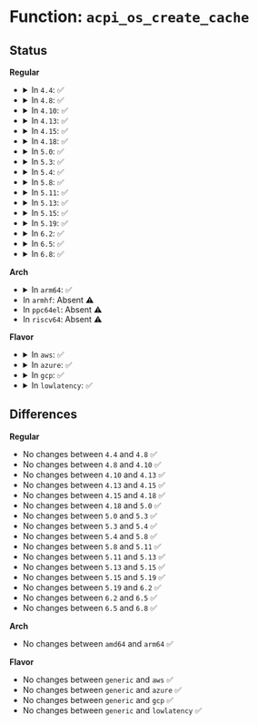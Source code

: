 # Function: <code>acpi_os_create_cache</code>

## Status
<b>Regular</b>
<ul>
<li>
<details>
<summary>In <code>4.4</code>: ✅</summary>

```c
acpi_status acpi_os_create_cache(char *name, u16 size, u16 depth, struct kmem_cache **cache);
```

**Collision:** Unique Global

**Inline:** No

**Transformation:** False

**Instances:**

```
In drivers/acpi/osl.c (ffffffff8147a5f5)
Location: drivers/acpi/osl.c:1737
Inline: False
Direct callers:
  - drivers/acpi/acpica/utalloc.c:acpi_ut_create_caches
  - drivers/acpi/acpica/utalloc.c:acpi_ut_create_caches
  - drivers/acpi/acpica/utalloc.c:acpi_ut_create_caches
  - drivers/acpi/acpica/utalloc.c:acpi_ut_create_caches
  - drivers/acpi/acpica/utalloc.c:acpi_ut_create_caches
```
**Symbols:**

```
ffffffff8147a5f5-ffffffff8147a620: acpi_os_create_cache (STB_GLOBAL)
```
</details>
</li>
<li>
<details>
<summary>In <code>4.8</code>: ✅</summary>

```c
acpi_status acpi_os_create_cache(char *name, u16 size, u16 depth, struct kmem_cache **cache);
```

**Collision:** Unique Global

**Inline:** No

**Transformation:** False

**Instances:**

```
In drivers/acpi/osl.c (ffffffff814c8bc3)
Location: drivers/acpi/osl.c:1543
Inline: False
Direct callers:
  - drivers/acpi/acpica/utalloc.c:acpi_ut_create_caches
  - drivers/acpi/acpica/utalloc.c:acpi_ut_create_caches
  - drivers/acpi/acpica/utalloc.c:acpi_ut_create_caches
  - drivers/acpi/acpica/utalloc.c:acpi_ut_create_caches
  - drivers/acpi/acpica/utalloc.c:acpi_ut_create_caches
```
**Symbols:**

```
ffffffff814c8bc3-ffffffff814c8bee: acpi_os_create_cache (STB_GLOBAL)
```
</details>
</li>
<li>
<details>
<summary>In <code>4.10</code>: ✅</summary>

```c
acpi_status acpi_os_create_cache(char *name, u16 size, u16 depth, struct kmem_cache **cache);
```

**Collision:** Unique Global

**Inline:** No

**Transformation:** False

**Instances:**

```
In drivers/acpi/osl.c (ffffffff814eab07)
Location: drivers/acpi/osl.c:1538
Inline: False
Direct callers:
  - drivers/acpi/acpica/utalloc.c:acpi_ut_create_caches
  - drivers/acpi/acpica/utalloc.c:acpi_ut_create_caches
  - drivers/acpi/acpica/utalloc.c:acpi_ut_create_caches
  - drivers/acpi/acpica/utalloc.c:acpi_ut_create_caches
  - drivers/acpi/acpica/utalloc.c:acpi_ut_create_caches
```
**Symbols:**

```
ffffffff814eab07-ffffffff814eab32: acpi_os_create_cache (STB_GLOBAL)
```
</details>
</li>
<li>
<details>
<summary>In <code>4.13</code>: ✅</summary>

```c
acpi_status acpi_os_create_cache(char *name, u16 size, u16 depth, struct kmem_cache **cache);
```

**Collision:** Unique Global

**Inline:** No

**Transformation:** False

**Instances:**

```
In drivers/acpi/osl.c (ffffffff814f69a0)
Location: drivers/acpi/osl.c:1537
Inline: False
Direct callers:
  - drivers/acpi/acpica/utalloc.c:acpi_ut_create_caches
  - drivers/acpi/acpica/utalloc.c:acpi_ut_create_caches
  - drivers/acpi/acpica/utalloc.c:acpi_ut_create_caches
  - drivers/acpi/acpica/utalloc.c:acpi_ut_create_caches
  - drivers/acpi/acpica/utalloc.c:acpi_ut_create_caches
```
**Symbols:**

```
ffffffff814f69a0-ffffffff814f69cb: acpi_os_create_cache (STB_GLOBAL)
```
</details>
</li>
<li>
<details>
<summary>In <code>4.15</code>: ✅</summary>

```c
acpi_status acpi_os_create_cache(char *name, u16 size, u16 depth, struct kmem_cache **cache);
```

**Collision:** Unique Global

**Inline:** No

**Transformation:** False

**Instances:**

```
In drivers/acpi/osl.c (ffffffff815379f0)
Location: drivers/acpi/osl.c:1547
Inline: False
Direct callers:
  - drivers/acpi/acpica/utalloc.c:acpi_ut_create_caches
  - drivers/acpi/acpica/utalloc.c:acpi_ut_create_caches
  - drivers/acpi/acpica/utalloc.c:acpi_ut_create_caches
  - drivers/acpi/acpica/utalloc.c:acpi_ut_create_caches
  - drivers/acpi/acpica/utalloc.c:acpi_ut_create_caches
```
**Symbols:**

```
ffffffff815379f0-ffffffff81537a1b: acpi_os_create_cache (STB_GLOBAL)
```
</details>
</li>
<li>
<details>
<summary>In <code>4.18</code>: ✅</summary>

```c
acpi_status acpi_os_create_cache(char *name, u16 size, u16 depth, struct kmem_cache **cache);
```

**Collision:** Unique Global

**Inline:** No

**Transformation:** False

**Instances:**

```
In drivers/acpi/osl.c (ffffffff8156d580)
Location: drivers/acpi/osl.c:1622
Inline: False
Direct callers:
  - drivers/acpi/acpica/utalloc.c:acpi_ut_create_caches
  - drivers/acpi/acpica/utalloc.c:acpi_ut_create_caches
  - drivers/acpi/acpica/utalloc.c:acpi_ut_create_caches
  - drivers/acpi/acpica/utalloc.c:acpi_ut_create_caches
  - drivers/acpi/acpica/utalloc.c:acpi_ut_create_caches
```
**Symbols:**

```
ffffffff8156d580-ffffffff8156d5ab: acpi_os_create_cache (STB_GLOBAL)
```
</details>
</li>
<li>
<details>
<summary>In <code>5.0</code>: ✅</summary>

```c
acpi_status acpi_os_create_cache(char *name, u16 size, u16 depth, struct kmem_cache **cache);
```

**Collision:** Unique Global

**Inline:** No

**Transformation:** False

**Instances:**

```
In drivers/acpi/osl.c (ffffffff81585140)
Location: drivers/acpi/osl.c:1628
Inline: False
Direct callers:
  - drivers/acpi/acpica/utalloc.c:acpi_ut_create_caches
  - drivers/acpi/acpica/utalloc.c:acpi_ut_create_caches
  - drivers/acpi/acpica/utalloc.c:acpi_ut_create_caches
  - drivers/acpi/acpica/utalloc.c:acpi_ut_create_caches
  - drivers/acpi/acpica/utalloc.c:acpi_ut_create_caches
```
**Symbols:**

```
ffffffff81585140-ffffffff8158516b: acpi_os_create_cache (STB_GLOBAL)
```
</details>
</li>
<li>
<details>
<summary>In <code>5.3</code>: ✅</summary>

```c
acpi_status acpi_os_create_cache(char *name, u16 size, u16 depth, struct kmem_cache **cache);
```

**Collision:** Unique Global

**Inline:** No

**Transformation:** False

**Instances:**

```
In drivers/acpi/osl.c (ffffffff815b5d60)
Location: drivers/acpi/osl.c:1614
Inline: False
Direct callers:
  - drivers/acpi/acpica/utalloc.c:acpi_ut_create_caches
  - drivers/acpi/acpica/utalloc.c:acpi_ut_create_caches
  - drivers/acpi/acpica/utalloc.c:acpi_ut_create_caches
  - drivers/acpi/acpica/utalloc.c:acpi_ut_create_caches
  - drivers/acpi/acpica/utalloc.c:acpi_ut_create_caches
```
**Symbols:**

```
ffffffff815b5d60-ffffffff815b5d8b: acpi_os_create_cache (STB_GLOBAL)
```
</details>
</li>
<li>
<details>
<summary>In <code>5.4</code>: ✅</summary>

```c
acpi_status acpi_os_create_cache(char *name, u16 size, u16 depth, struct kmem_cache **cache);
```

**Collision:** Unique Global

**Inline:** No

**Transformation:** False

**Instances:**

```
In drivers/acpi/osl.c (ffffffff815d6f90)
Location: drivers/acpi/osl.c:1634
Inline: False
Direct callers:
  - drivers/acpi/acpica/utalloc.c:acpi_ut_create_caches
  - drivers/acpi/acpica/utalloc.c:acpi_ut_create_caches
  - drivers/acpi/acpica/utalloc.c:acpi_ut_create_caches
  - drivers/acpi/acpica/utalloc.c:acpi_ut_create_caches
  - drivers/acpi/acpica/utalloc.c:acpi_ut_create_caches
```
**Symbols:**

```
ffffffff815d6f90-ffffffff815d6fbb: acpi_os_create_cache (STB_GLOBAL)
```
</details>
</li>
<li>
<details>
<summary>In <code>5.8</code>: ✅</summary>

```c
acpi_status acpi_os_create_cache(char *name, u16 size, u16 depth, struct kmem_cache **cache);
```

**Collision:** Unique Global

**Inline:** No

**Transformation:** False

**Instances:**

```
In drivers/acpi/osl.c (ffffffff81680cc0)
Location: drivers/acpi/osl.c:1636
Inline: False
Direct callers:
  - drivers/acpi/acpica/utalloc.c:acpi_ut_create_caches
  - drivers/acpi/acpica/utalloc.c:acpi_ut_create_caches
  - drivers/acpi/acpica/utalloc.c:acpi_ut_create_caches
  - drivers/acpi/acpica/utalloc.c:acpi_ut_create_caches
  - drivers/acpi/acpica/utalloc.c:acpi_ut_create_caches
```
**Symbols:**

```
ffffffff81680cc0-ffffffff81680cee: acpi_os_create_cache (STB_GLOBAL)
```
</details>
</li>
<li>
<details>
<summary>In <code>5.11</code>: ✅</summary>

```c
acpi_status acpi_os_create_cache(char *name, u16 size, u16 depth, struct kmem_cache **cache);
```

**Collision:** Unique Global

**Inline:** No

**Transformation:** False

**Instances:**

```
In drivers/acpi/osl.c (ffffffff8169f7b0)
Location: drivers/acpi/osl.c:1655
Inline: False
Direct callers:
  - drivers/acpi/acpica/utalloc.c:acpi_ut_create_caches
  - drivers/acpi/acpica/utalloc.c:acpi_ut_create_caches
  - drivers/acpi/acpica/utalloc.c:acpi_ut_create_caches
  - drivers/acpi/acpica/utalloc.c:acpi_ut_create_caches
  - drivers/acpi/acpica/utalloc.c:acpi_ut_create_caches
```
**Symbols:**

```
ffffffff8169f7b0-ffffffff8169f7de: acpi_os_create_cache (STB_GLOBAL)
```
</details>
</li>
<li>
<details>
<summary>In <code>5.13</code>: ✅</summary>

```c
acpi_status acpi_os_create_cache(char *name, u16 size, u16 depth, struct kmem_cache **cache);
```

**Collision:** Unique Global

**Inline:** No

**Transformation:** False

**Instances:**

```
In drivers/acpi/osl.c (ffffffff81682450)
Location: drivers/acpi/osl.c:1645
Inline: False
Direct callers:
  - drivers/acpi/acpica/utalloc.c:acpi_ut_create_caches
  - drivers/acpi/acpica/utalloc.c:acpi_ut_create_caches
  - drivers/acpi/acpica/utalloc.c:acpi_ut_create_caches
  - drivers/acpi/acpica/utalloc.c:acpi_ut_create_caches
  - drivers/acpi/acpica/utalloc.c:acpi_ut_create_caches
```
**Symbols:**

```
ffffffff81682450-ffffffff8168247e: acpi_os_create_cache (STB_GLOBAL)
```
</details>
</li>
<li>
<details>
<summary>In <code>5.15</code>: ✅</summary>

```c
acpi_status acpi_os_create_cache(char *name, u16 size, u16 depth, struct kmem_cache **cache);
```

**Collision:** Unique Global

**Inline:** No

**Transformation:** False

**Instances:**

```
In drivers/acpi/osl.c (ffffffff816f75c0)
Location: drivers/acpi/osl.c:1640
Inline: False
Direct callers:
  - drivers/acpi/acpica/utalloc.c:acpi_ut_create_caches
  - drivers/acpi/acpica/utalloc.c:acpi_ut_create_caches
  - drivers/acpi/acpica/utalloc.c:acpi_ut_create_caches
  - drivers/acpi/acpica/utalloc.c:acpi_ut_create_caches
  - drivers/acpi/acpica/utalloc.c:acpi_ut_create_caches
```
**Symbols:**

```
ffffffff816f75c0-ffffffff816f75ee: acpi_os_create_cache (STB_GLOBAL)
```
</details>
</li>
<li>
<details>
<summary>In <code>5.19</code>: ✅</summary>

```c
acpi_status acpi_os_create_cache(char *name, u16 size, u16 depth, struct kmem_cache **cache);
```

**Collision:** Unique Global

**Inline:** No

**Transformation:** False

**Instances:**

```
In drivers/acpi/osl.c (ffffffff81824540)
Location: drivers/acpi/osl.c:1557
Inline: False
Direct callers:
  - drivers/acpi/acpica/utalloc.c:acpi_ut_create_caches
  - drivers/acpi/acpica/utalloc.c:acpi_ut_create_caches
  - drivers/acpi/acpica/utalloc.c:acpi_ut_create_caches
  - drivers/acpi/acpica/utalloc.c:acpi_ut_create_caches
  - drivers/acpi/acpica/utalloc.c:acpi_ut_create_caches
```
**Symbols:**

```
ffffffff81824540-ffffffff8182457d: acpi_os_create_cache (STB_GLOBAL)
```
</details>
</li>
<li>
<details>
<summary>In <code>6.2</code>: ✅</summary>

```c
acpi_status acpi_os_create_cache(char *name, u16 size, u16 depth, struct kmem_cache **cache);
```

**Collision:** Unique Global

**Inline:** No

**Transformation:** False

**Instances:**

```
In drivers/acpi/osl.c (ffffffff819559a0)
Location: drivers/acpi/osl.c:1557
Inline: False
Direct callers:
  - drivers/acpi/acpica/utalloc.c:acpi_ut_create_caches
  - drivers/acpi/acpica/utalloc.c:acpi_ut_create_caches
  - drivers/acpi/acpica/utalloc.c:acpi_ut_create_caches
  - drivers/acpi/acpica/utalloc.c:acpi_ut_create_caches
  - drivers/acpi/acpica/utalloc.c:acpi_ut_create_caches
```
**Symbols:**

```
ffffffff819559a0-ffffffff819559dd: acpi_os_create_cache (STB_GLOBAL)
```
</details>
</li>
<li>
<details>
<summary>In <code>6.5</code>: ✅</summary>

```c
acpi_status acpi_os_create_cache(char *name, u16 size, u16 depth, struct kmem_cache **cache);
```

**Collision:** Unique Global

**Inline:** No

**Transformation:** False

**Instances:**

```
In drivers/acpi/osl.c (ffffffff8199bda0)
Location: drivers/acpi/osl.c:1557
Inline: False
Direct callers:
  - drivers/acpi/acpica/utalloc.c:acpi_ut_create_caches
  - drivers/acpi/acpica/utalloc.c:acpi_ut_create_caches
  - drivers/acpi/acpica/utalloc.c:acpi_ut_create_caches
  - drivers/acpi/acpica/utalloc.c:acpi_ut_create_caches
  - drivers/acpi/acpica/utalloc.c:acpi_ut_create_caches
```
**Symbols:**

```
ffffffff8199bda0-ffffffff8199bddd: acpi_os_create_cache (STB_GLOBAL)
```
</details>
</li>
<li>
<details>
<summary>In <code>6.8</code>: ✅</summary>

```c
acpi_status acpi_os_create_cache(char *name, u16 size, u16 depth, struct kmem_cache **cache);
```

**Collision:** Unique Global

**Inline:** No

**Transformation:** False

**Instances:**

```
In drivers/acpi/osl.c (ffffffff819e42f0)
Location: drivers/acpi/osl.c:1550
Inline: False
Direct callers:
  - drivers/acpi/acpica/utalloc.c:acpi_ut_create_caches
  - drivers/acpi/acpica/utalloc.c:acpi_ut_create_caches
  - drivers/acpi/acpica/utalloc.c:acpi_ut_create_caches
  - drivers/acpi/acpica/utalloc.c:acpi_ut_create_caches
  - drivers/acpi/acpica/utalloc.c:acpi_ut_create_caches
```
**Symbols:**

```
ffffffff819e42f0-ffffffff819e432d: acpi_os_create_cache (STB_GLOBAL)
```
</details>
</li>
</ul>
<b>Arch</b>
<ul>
<li>
<details>
<summary>In <code>arm64</code>: ✅</summary>

```c
acpi_status acpi_os_create_cache(char *name, u16 size, u16 depth, struct kmem_cache **cache);
```

**Collision:** Unique Global

**Inline:** No

**Transformation:** False

**Instances:**

```
In drivers/acpi/osl.c (ffff800010764410)
Location: drivers/acpi/osl.c:1634
Inline: False
Direct callers:
  - drivers/acpi/acpica/utalloc.c:acpi_ut_create_caches
  - drivers/acpi/acpica/utalloc.c:acpi_ut_create_caches
  - drivers/acpi/acpica/utalloc.c:acpi_ut_create_caches
  - drivers/acpi/acpica/utalloc.c:acpi_ut_create_caches
  - drivers/acpi/acpica/utalloc.c:acpi_ut_create_caches
```
**Symbols:**

```
ffff800010764410-ffff800010764468: acpi_os_create_cache (STB_GLOBAL)
```
</details>
</li>
<li>
In <code>armhf</code>: Absent ⚠️
</li>
<li>
In <code>ppc64el</code>: Absent ⚠️
</li>
<li>
In <code>riscv64</code>: Absent ⚠️
</li>
</ul>
<b>Flavor</b>
<ul>
<li>
<details>
<summary>In <code>aws</code>: ✅</summary>

```c
acpi_status acpi_os_create_cache(char *name, u16 size, u16 depth, struct kmem_cache **cache);
```

**Collision:** Unique Global

**Inline:** No

**Transformation:** False

**Instances:**

```
In drivers/acpi/osl.c (ffffffff815ca4c0)
Location: drivers/acpi/osl.c:1634
Inline: False
Direct callers:
  - drivers/acpi/acpica/utalloc.c:acpi_ut_create_caches
  - drivers/acpi/acpica/utalloc.c:acpi_ut_create_caches
  - drivers/acpi/acpica/utalloc.c:acpi_ut_create_caches
  - drivers/acpi/acpica/utalloc.c:acpi_ut_create_caches
  - drivers/acpi/acpica/utalloc.c:acpi_ut_create_caches
```
**Symbols:**

```
ffffffff815ca4c0-ffffffff815ca4eb: acpi_os_create_cache (STB_GLOBAL)
```
</details>
</li>
<li>
<details>
<summary>In <code>azure</code>: ✅</summary>

```c
acpi_status acpi_os_create_cache(char *name, u16 size, u16 depth, struct kmem_cache **cache);
```

**Collision:** Unique Global

**Inline:** No

**Transformation:** False

**Instances:**

```
In drivers/acpi/osl.c (ffffffff815b3540)
Location: drivers/acpi/osl.c:1634
Inline: False
Direct callers:
  - drivers/acpi/acpica/utalloc.c:acpi_ut_create_caches
  - drivers/acpi/acpica/utalloc.c:acpi_ut_create_caches
  - drivers/acpi/acpica/utalloc.c:acpi_ut_create_caches
  - drivers/acpi/acpica/utalloc.c:acpi_ut_create_caches
  - drivers/acpi/acpica/utalloc.c:acpi_ut_create_caches
```
**Symbols:**

```
ffffffff815b3540-ffffffff815b356b: acpi_os_create_cache (STB_GLOBAL)
```
</details>
</li>
<li>
<details>
<summary>In <code>gcp</code>: ✅</summary>

```c
acpi_status acpi_os_create_cache(char *name, u16 size, u16 depth, struct kmem_cache **cache);
```

**Collision:** Unique Global

**Inline:** No

**Transformation:** False

**Instances:**

```
In drivers/acpi/osl.c (ffffffff815cb270)
Location: drivers/acpi/osl.c:1634
Inline: False
Direct callers:
  - drivers/acpi/acpica/utalloc.c:acpi_ut_create_caches
  - drivers/acpi/acpica/utalloc.c:acpi_ut_create_caches
  - drivers/acpi/acpica/utalloc.c:acpi_ut_create_caches
  - drivers/acpi/acpica/utalloc.c:acpi_ut_create_caches
  - drivers/acpi/acpica/utalloc.c:acpi_ut_create_caches
```
**Symbols:**

```
ffffffff815cb270-ffffffff815cb29b: acpi_os_create_cache (STB_GLOBAL)
```
</details>
</li>
<li>
<details>
<summary>In <code>lowlatency</code>: ✅</summary>

```c
acpi_status acpi_os_create_cache(char *name, u16 size, u16 depth, struct kmem_cache **cache);
```

**Collision:** Unique Global

**Inline:** No

**Transformation:** False

**Instances:**

```
In drivers/acpi/osl.c (ffffffff815e5110)
Location: drivers/acpi/osl.c:1634
Inline: False
Direct callers:
  - drivers/acpi/acpica/utalloc.c:acpi_ut_create_caches
  - drivers/acpi/acpica/utalloc.c:acpi_ut_create_caches
  - drivers/acpi/acpica/utalloc.c:acpi_ut_create_caches
  - drivers/acpi/acpica/utalloc.c:acpi_ut_create_caches
  - drivers/acpi/acpica/utalloc.c:acpi_ut_create_caches
```
**Symbols:**

```
ffffffff815e5110-ffffffff815e513b: acpi_os_create_cache (STB_GLOBAL)
```
</details>
</li>
</ul>

## Differences
<b>Regular</b>
<ul>
<li>
No changes between <code>4.4</code> and <code>4.8</code> ✅
</li>
<li>
No changes between <code>4.8</code> and <code>4.10</code> ✅
</li>
<li>
No changes between <code>4.10</code> and <code>4.13</code> ✅
</li>
<li>
No changes between <code>4.13</code> and <code>4.15</code> ✅
</li>
<li>
No changes between <code>4.15</code> and <code>4.18</code> ✅
</li>
<li>
No changes between <code>4.18</code> and <code>5.0</code> ✅
</li>
<li>
No changes between <code>5.0</code> and <code>5.3</code> ✅
</li>
<li>
No changes between <code>5.3</code> and <code>5.4</code> ✅
</li>
<li>
No changes between <code>5.4</code> and <code>5.8</code> ✅
</li>
<li>
No changes between <code>5.8</code> and <code>5.11</code> ✅
</li>
<li>
No changes between <code>5.11</code> and <code>5.13</code> ✅
</li>
<li>
No changes between <code>5.13</code> and <code>5.15</code> ✅
</li>
<li>
No changes between <code>5.15</code> and <code>5.19</code> ✅
</li>
<li>
No changes between <code>5.19</code> and <code>6.2</code> ✅
</li>
<li>
No changes between <code>6.2</code> and <code>6.5</code> ✅
</li>
<li>
No changes between <code>6.5</code> and <code>6.8</code> ✅
</li>
</ul>
<b>Arch</b>
<ul>
<li>
No changes between <code>amd64</code> and <code>arm64</code> ✅
</li>
</ul>
<b>Flavor</b>
<ul>
<li>
No changes between <code>generic</code> and <code>aws</code> ✅
</li>
<li>
No changes between <code>generic</code> and <code>azure</code> ✅
</li>
<li>
No changes between <code>generic</code> and <code>gcp</code> ✅
</li>
<li>
No changes between <code>generic</code> and <code>lowlatency</code> ✅
</li>
</ul>
